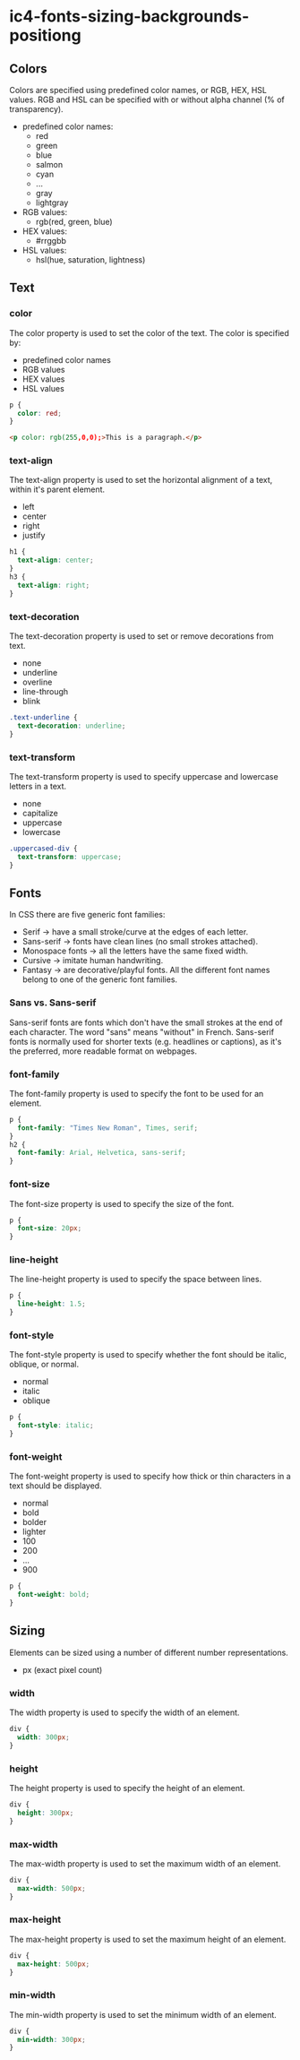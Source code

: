 # ic4-fonts-sizing-backgrounds-positiong

## Colors
Colors are specified using predefined color names, or RGB, HEX, HSL values. RGB and HSL can be specified with or without alpha channel (% of transparency).
  - predefined color names:
    - red
    - green
    - blue
    - salmon
    - cyan
    - ...
    - gray
    - lightgray
  - RGB values:
    - rgb(red, green, blue)
  - HEX values:
    - #rrggbb
  - HSL values:
    - hsl(hue, saturation, lightness)

## Text

### color
The color property is used to set the color of the text. The color is specified by:
  - predefined color names
  - RGB values
  - HEX values
  - HSL values

```css
p {
  color: red;
}
```
```html
<p color: rgb(255,0,0);>This is a paragraph.</p>
```

### text-align
The text-align property is used to set the horizontal alignment of a text, within it's parent element.
  - left
  - center
  - right
  - justify
```css
h1 {
  text-align: center;
}
h3 {
  text-align: right;
}
```

### text-decoration
The text-decoration property is used to set or remove decorations from text.
  - none
  - underline
  - overline
  - line-through
  - blink
```css
.text-underline {
  text-decoration: underline;
}
```

### text-transform
The text-transform property is used to specify uppercase and lowercase letters in a text.
  - none
  - capitalize
  - uppercase
  - lowercase
```css
.uppercased-div {
  text-transform: uppercase;
}
```

## Fonts
In CSS there are five generic font families:
  - Serif 				    → have a small stroke/curve at the edges of each letter.
  - Sans-serif 			  → fonts have clean lines (no small strokes attached).
  - Monospace fonts 	→ all the letters have the same fixed width. 
  - Cursive 				  → imitate human handwriting.
  - Fantasy 				  →  are decorative/playful fonts.
All the different font names belong to one of the generic font families.
### Sans vs. Sans-serif
Sans-serif fonts are fonts which don't have the small strokes at the end of each character. The word "sans" means "without" in French. Sans-serif fonts is normally used for shorter texts (e.g. headlines or captions), as it's the preferred, more readable format on webpages.

### font-family
The font-family property is used to specify the font to be used for an element.
```css
p {
  font-family: "Times New Roman", Times, serif;
}
h2 {
  font-family: Arial, Helvetica, sans-serif;
}
```
### font-size
The font-size property is used to specify the size of the font.
```css
p {
  font-size: 20px;
}
```
### line-height
The line-height property is used to specify the space between lines.
```css
p {
  line-height: 1.5;
}
```

### font-style
The font-style property is used to specify whether the font should be italic, oblique, or normal.
  - normal
  - italic
  - oblique
```css
p {
  font-style: italic;
}
```

### font-weight
The font-weight property is used to specify how thick or thin characters in a text should be displayed.
  - normal
  - bold
  - bolder
  - lighter
  - 100
  - 200
  - ...
  - 900
```css
p {
  font-weight: bold;
}
```

## Sizing
Elements can be sized using a number of different number representations.
  - px (exact pixel count)

### width
The width property is used to specify the width of an element.
```css
div {
  width: 300px;
}
```
### height
The height property is used to specify the height of an element.
```css
div {
  height: 300px;
}
```
### max-width
The max-width property is used to set the maximum width of an element.
```css
div {
  max-width: 500px;
}
```
### max-height
The max-height property is used to set the maximum height of an element.
```css
div {
  max-height: 500px;
}
```
### min-width
The min-width property is used to set the minimum width of an element.
```css
div {
  min-width: 300px;
}
```
